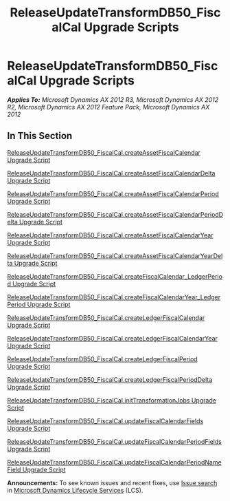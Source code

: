﻿---
title: ReleaseUpdateTransformDB50_FiscalCal Upgrade Scripts
TOCTitle: ReleaseUpdateTransformDB50_FiscalCal Upgrade Scripts
ms:assetid: ed30ed66-195e-469a-aaee-b0f51dc24e79
ms:mtpsurl: https://msdn.microsoft.com/en-us/library/JJ719937(v=AX.60)
ms:contentKeyID: 49712008
ms.date: 05/18/2015
mtps_version: v=AX.60
---

# ReleaseUpdateTransformDB50\_FiscalCal Upgrade Scripts 


_**Applies To:** Microsoft Dynamics AX 2012 R3, Microsoft Dynamics AX 2012 R2, Microsoft Dynamics AX 2012 Feature Pack, Microsoft Dynamics AX 2012_

## In This Section

[ReleaseUpdateTransformDB50\_FiscalCal.createAssetFiscalCalendar Upgrade Script](releaseupdatetransformdb50-fiscalcal-createassetfiscalcalendar-upgrade-script.md)

[ReleaseUpdateTransformDB50\_FiscalCal.createAssetFiscalCalendarDelta Upgrade Script](releaseupdatetransformdb50-fiscalcal-createassetfiscalcalendardelta-upgrade-script.md)

[ReleaseUpdateTransformDB50\_FiscalCal.createAssetFiscalCalendarPeriod Upgrade Script](releaseupdatetransformdb50-fiscalcal-createassetfiscalcalendarperiod-upgrade-script.md)

[ReleaseUpdateTransformDB50\_FiscalCal.createAssetFiscalCalendarPeriodDelta Upgrade Script](releaseupdatetransformdb50-fiscalcal-createassetfiscalcalendarperioddelta-upgrade-script.md)

[ReleaseUpdateTransformDB50\_FiscalCal.createAssetFiscalCalendarYear Upgrade Script](releaseupdatetransformdb50-fiscalcal-createassetfiscalcalendaryear-upgrade-script.md)

[ReleaseUpdateTransformDB50\_FiscalCal.createAssetFiscalCalendarYearDelta Upgrade Script](releaseupdatetransformdb50-fiscalcal-createassetfiscalcalendaryeardelta-upgrade-script.md)

[ReleaseUpdateTransformDB50\_FiscalCal.createFiscalCalendar\_LedgerPeriod Upgrade Script](releaseupdatetransformdb50-fiscalcal-createfiscalcalendar-ledgerperiod-upgrade-script.md)

[ReleaseUpdateTransformDB50\_FiscalCal.createFiscalCalendarYear\_LedgerPeriod Upgrade Script](releaseupdatetransformdb50-fiscalcal-createfiscalcalendaryear-ledgerperiod-upgrade-script.md)

[ReleaseUpdateTransformDB50\_FiscalCal.createLedgerFiscalCalendar Upgrade Script](releaseupdatetransformdb50-fiscalcal-createledgerfiscalcalendar-upgrade-script.md)

[ReleaseUpdateTransformDB50\_FiscalCal.createLedgerFiscalCalendarYear Upgrade Script](releaseupdatetransformdb50-fiscalcal-createledgerfiscalcalendaryear-upgrade-script.md)

[ReleaseUpdateTransformDB50\_FiscalCal.createLedgerFiscalPeriod Upgrade Script](releaseupdatetransformdb50-fiscalcal-createledgerfiscalperiod-upgrade-script.md)

[ReleaseUpdateTransformDB50\_FiscalCal.createLedgerFiscalPeriodDelta Upgrade Script](releaseupdatetransformdb50-fiscalcal-createledgerfiscalperioddelta-upgrade-script.md)

[ReleaseUpdateTransformDB50\_FiscalCal.initTransformationJobs Upgrade Script](releaseupdatetransformdb50-fiscalcal-inittransformationjobs-upgrade-script.md)

[ReleaseUpdateTransformDB50\_FiscalCal.updateFiscalCalendarFields Upgrade Script](releaseupdatetransformdb50-fiscalcal-updatefiscalcalendarfields-upgrade-script.md)

[ReleaseUpdateTransformDB50\_FiscalCal.updateFiscalCalendarPeriodFields Upgrade Script](releaseupdatetransformdb50-fiscalcal-updatefiscalcalendarperiodfields-upgrade-script.md)

[ReleaseUpdateTransformDB50\_FiscalCal.updateFiscalCalendarPeriodNameField Upgrade Script](releaseupdatetransformdb50-fiscalcal-updatefiscalcalendarperiodnamefield-upgrade-script.md)

  
**Announcements:** To see known issues and recent fixes, use [Issue search](http://go.microsoft.com/fwlink/?linkid=389258) in [Microsoft Dynamics Lifecycle Services](http://go.microsoft.com/fwlink/?linkid=306505) (LCS).

